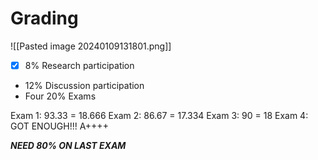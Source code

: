 # Grading
![[Pasted image 20240109131801.png]]
- [x] 8% Research participation
- 12% Discussion participation
- Four 20% Exams

Exam 1: 93.33 = 18.666
Exam 2: 86.67 = 17.334
Exam 3: 90 = 18
Exam 4: GOT ENOUGH!!! A++++

***NEED 80% ON LAST EXAM***

